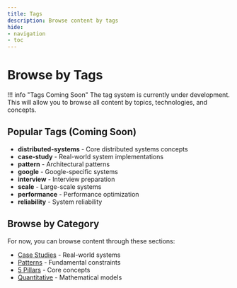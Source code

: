 ```yaml
---
title: Tags
description: Browse content by tags
hide:
- navigation
- toc
---
```


# Browse by Tags

!!! info "Tags Coming Soon"
    The tag system is currently under development. This will allow you to browse all content by topics, technologies, and concepts.

## Popular Tags (Coming Soon)

- **distributed-systems** - Core distributed systems concepts
- **case-study** - Real-world system implementations
- **pattern** - Architectural patterns
- **google** - Google-specific systems
- **interview** - Interview preparation
- **scale** - Large-scale systems
- **performance** - Performance optimization
- **reliability** - System reliability

## Browse by Category

For now, you can browse content through these sections:

- [Case Studies](../architects-handbook/case-studies/index.md) - Real-world systems
- [Patterns](../core-principles/laws/index.md) - Fundamental constraints
- [5 Pillars](../core-principles/pillars/index.md) - Core concepts
- [Quantitative](../architects-handbook/quantitative-analysis/index.md) - Mathematical models